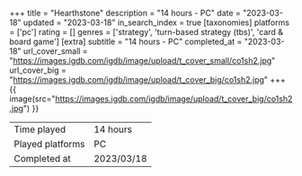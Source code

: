 +++
title = "Hearthstone"
description = "14 hours - PC"
date = "2023-03-18"
updated = "2023-03-18"
in_search_index = true
[taxonomies]
platforms = ['pc']
rating = []
genres = ['strategy', 'turn-based strategy (tbs)', 'card & board game']
[extra]
subtitle = "14 hours - PC"
completed_at = "2023-03-18"
url_cover_small = "https://images.igdb.com/igdb/image/upload/t_cover_small/co1sh2.jpg"
url_cover_big = "https://images.igdb.com/igdb/image/upload/t_cover_big/co1sh2.jpg"
+++
{{ image(src="https://images.igdb.com/igdb/image/upload/t_cover_big/co1sh2.jpg") }}

|              |            |
| ------------ | ---------- |
| Time played  | 14 hours |
| Played platforms    | PC |
| Completed at | 2023/03/18 |


